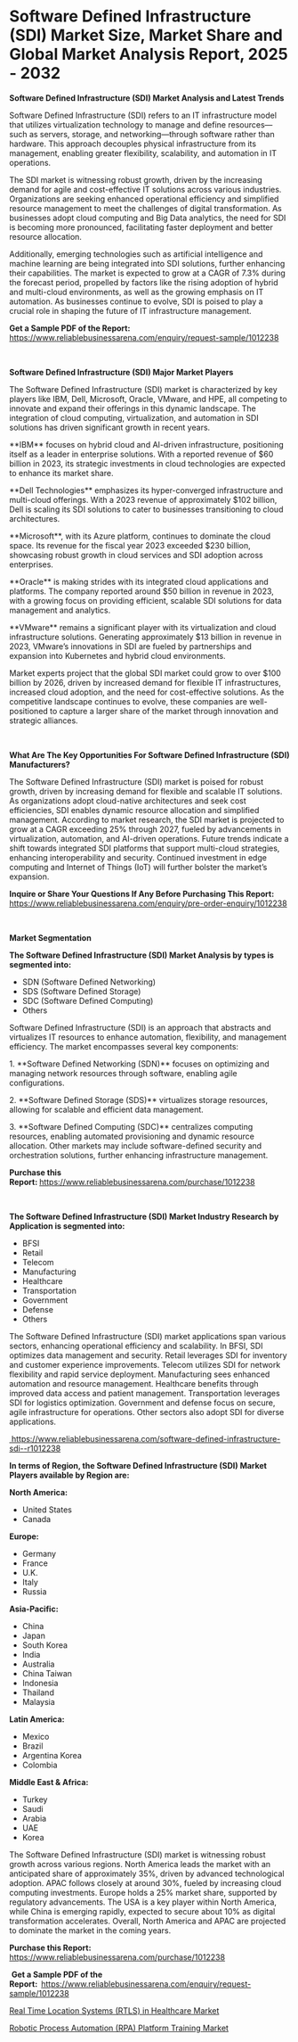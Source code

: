 <p><h1>Software Defined Infrastructure (SDI) Market Size, Market Share and Global Market Analysis Report, 2025 - 2032</h1></p><p><strong>Software Defined Infrastructure (SDI) Market Analysis and Latest Trends</strong></p>
<p><p>Software Defined Infrastructure (SDI) refers to an IT infrastructure model that utilizes virtualization technology to manage and define resources—such as servers, storage, and networking—through software rather than hardware. This approach decouples physical infrastructure from its management, enabling greater flexibility, scalability, and automation in IT operations.</p><p>The SDI market is witnessing robust growth, driven by the increasing demand for agile and cost-effective IT solutions across various industries. Organizations are seeking enhanced operational efficiency and simplified resource management to meet the challenges of digital transformation. As businesses adopt cloud computing and Big Data analytics, the need for SDI is becoming more pronounced, facilitating faster deployment and better resource allocation.</p><p>Additionally, emerging technologies such as artificial intelligence and machine learning are being integrated into SDI solutions, further enhancing their capabilities. The market is expected to grow at a CAGR of 7.3% during the forecast period, propelled by factors like the rising adoption of hybrid and multi-cloud environments, as well as the growing emphasis on IT automation. As businesses continue to evolve, SDI is poised to play a crucial role in shaping the future of IT infrastructure management.</p></p>
<p><strong>Get a Sample PDF of the Report:&nbsp;</strong> <a href="https://www.reliablebusinessarena.com/enquiry/request-sample/1012238?utm_campaign=2221&utm_medium=2&utm_source=Github&utm_content=ia&utm_term=11032025&utm_id=software-defined-infrastructure-sdi">https://www.reliablebusinessarena.com/enquiry/request-sample/1012238</a></p>
<p>&nbsp;</p>
<p><strong>Software Defined Infrastructure (SDI) Major Market Players</strong></p>
<p><p>The Software Defined Infrastructure (SDI) market is characterized by key players like IBM, Dell, Microsoft, Oracle, VMware, and HPE, all competing to innovate and expand their offerings in this dynamic landscape. The integration of cloud computing, virtualization, and automation in SDI solutions has driven significant growth in recent years.</p><p>**IBM** focuses on hybrid cloud and AI-driven infrastructure, positioning itself as a leader in enterprise solutions. With a reported revenue of $60 billion in 2023, its strategic investments in cloud technologies are expected to enhance its market share.</p><p>**Dell Technologies** emphasizes its hyper-converged infrastructure and multi-cloud offerings. With a 2023 revenue of approximately $102 billion, Dell is scaling its SDI solutions to cater to businesses transitioning to cloud architectures.</p><p>**Microsoft**, with its Azure platform, continues to dominate the cloud space. Its revenue for the fiscal year 2023 exceeded $230 billion, showcasing robust growth in cloud services and SDI adoption across enterprises.</p><p>**Oracle** is making strides with its integrated cloud applications and platforms. The company reported around $50 billion in revenue in 2023, with a growing focus on providing efficient, scalable SDI solutions for data management and analytics.</p><p>**VMware** remains a significant player with its virtualization and cloud infrastructure solutions. Generating approximately $13 billion in revenue in 2023, VMware’s innovations in SDI are fueled by partnerships and expansion into Kubernetes and hybrid cloud environments.</p><p>Market experts project that the global SDI market could grow to over $100 billion by 2026, driven by increased demand for flexible IT infrastructures, increased cloud adoption, and the need for cost-effective solutions. As the competitive landscape continues to evolve, these companies are well-positioned to capture a larger share of the market through innovation and strategic alliances.</p></p>
<p>&nbsp;</p>
<p><strong>What Are The Key Opportunities For Software Defined Infrastructure (SDI) Manufacturers?</strong></p>
<p><p>The Software Defined Infrastructure (SDI) market is poised for robust growth, driven by increasing demand for flexible and scalable IT solutions. As organizations adopt cloud-native architectures and seek cost efficiencies, SDI enables dynamic resource allocation and simplified management. According to market research, the SDI market is projected to grow at a CAGR exceeding 25% through 2027, fueled by advancements in virtualization, automation, and AI-driven operations. Future trends indicate a shift towards integrated SDI platforms that support multi-cloud strategies, enhancing interoperability and security. Continued investment in edge computing and Internet of Things (IoT) will further bolster the market’s expansion.</p></p>
<p><strong>Inquire or Share Your Questions If Any Before Purchasing This Report:</strong> <a href="https://www.reliablebusinessarena.com/enquiry/pre-order-enquiry/1012238?utm_campaign=2221&utm_medium=2&utm_source=Github&utm_content=ia&utm_term=11032025&utm_id=software-defined-infrastructure-sdi">https://www.reliablebusinessarena.com/enquiry/pre-order-enquiry/1012238</a></p>
<p>&nbsp;</p>
<p><strong>Market Segmentation</strong></p>
<p><strong>The Software Defined Infrastructure (SDI) Market Analysis by types is segmented into:</strong></p>
<p><ul><li>SDN (Software Defined Networking)</li><li>SDS (Software Defined Storage)</li><li>SDC (Software Defined Computing)</li><li>Others</li></ul></p>
<p><p>Software Defined Infrastructure (SDI) is an approach that abstracts and virtualizes IT resources to enhance automation, flexibility, and management efficiency. The market encompasses several key components: </p><p>1. **Software Defined Networking (SDN)** focuses on optimizing and managing network resources through software, enabling agile configurations.</p><p>2. **Software Defined Storage (SDS)** virtualizes storage resources, allowing for scalable and efficient data management.</p><p>3. **Software Defined Computing (SDC)** centralizes computing resources, enabling automated provisioning and dynamic resource allocation. Other markets may include software-defined security and orchestration solutions, further enhancing infrastructure management.</p></p>
<p><strong>Purchase this Report:&nbsp;</strong><a href="https://www.reliablebusinessarena.com/purchase/1012238?utm_campaign=2221&utm_medium=2&utm_source=Github&utm_content=ia&utm_term=11032025&utm_id=software-defined-infrastructure-sdi">https://www.reliablebusinessarena.com/purchase/1012238</a></p>
<p>&nbsp;</p>
<p><strong>The Software Defined Infrastructure (SDI) Market Industry Research by Application is segmented into:</strong></p>
<p><ul><li>BFSI</li><li>Retail</li><li>Telecom</li><li>Manufacturing</li><li>Healthcare</li><li>Transportation</li><li>Government</li><li>Defense</li><li>Others</li></ul></p>
<p><p>The Software Defined Infrastructure (SDI) market applications span various sectors, enhancing operational efficiency and scalability. In BFSI, SDI optimizes data management and security. Retail leverages SDI for inventory and customer experience improvements. Telecom utilizes SDI for network flexibility and rapid service deployment. Manufacturing sees enhanced automation and resource management. Healthcare benefits through improved data access and patient management. Transportation leverages SDI for logistics optimization. Government and defense focus on secure, agile infrastructure for operations. Other sectors also adopt SDI for diverse applications.</p></p>
<p><a href="https://www.reliablebusinessarena.com/software-defined-infrastructure-sdi--r1012238?utm_campaign=2221&utm_medium=2&utm_source=Github&utm_content=ia&utm_term=11032025&utm_id=software-defined-infrastructure-sdi">&nbsp;https://www.reliablebusinessarena.com/software-defined-infrastructure-sdi--r1012238</a></p>
<p><strong>In terms of Region, the Software Defined Infrastructure (SDI) Market Players available by Region are:</strong></p>
<p>
    <p> <strong> North America: </strong>
        <ul>
            <li>United States</li>
            <li>Canada</li>
        </ul>
        </p> 
    <p> <strong> Europe: </strong>
        <ul>
            <li>Germany</li>
            <li>France</li>
            <li>U.K.</li>
            <li>Italy</li>
            <li>Russia</li>
        </ul>
        </p> 
    <p> <strong> Asia-Pacific: </strong>
        <ul>
            <li>China</li>
            <li>Japan</li>
            <li>South Korea</li>
            <li>India</li>
            <li>Australia</li>
            <li>China Taiwan</li>
            <li>Indonesia</li>
            <li>Thailand</li>
            <li>Malaysia</li>
        </ul>
        </p> 
    <p> <strong> Latin America: </strong>
        <ul>
            <li>Mexico</li>
            <li>Brazil</li>
            <li>Argentina Korea</li>
            <li>Colombia</li>
        </ul>
        </p> 
    <p> <strong> Middle East & Africa: </strong>
        <ul>
            <li>Turkey</li>
            <li>Saudi</li>
            <li>Arabia</li>
            <li>UAE</li>
            <li>Korea</li>
        </ul>
    </p>
    </p>
<p><p>The Software Defined Infrastructure (SDI) market is witnessing robust growth across various regions. North America leads the market with an anticipated share of approximately 35%, driven by advanced technological adoption. APAC follows closely at around 30%, fueled by increasing cloud computing investments. Europe holds a 25% market share, supported by regulatory advancements. The USA is a key player within North America, while China is emerging rapidly, expected to secure about 10% as digital transformation accelerates. Overall, North America and APAC are projected to dominate the market in the coming years.</p></p>
<p><strong>Purchase this Report: </strong><a href="https://www.reliablebusinessarena.com/purchase/1012238?utm_campaign=2221&utm_medium=2&utm_source=Github&utm_content=ia&utm_term=11032025&utm_id=software-defined-infrastructure-sdi">https://www.reliablebusinessarena.com/purchase/1012238</a></p>
<p>&nbsp;<strong>Get a Sample PDF of the Report:&nbsp;&nbsp;</strong><a href="https://www.reliablebusinessarena.com/enquiry/request-sample/1012238?utm_campaign=2221&utm_medium=2&utm_source=Github&utm_content=ia&utm_term=11032025&utm_id=software-defined-infrastructure-sdi">https://www.reliablebusinessarena.com/enquiry/request-sample/1012238</a></p>
<p><strong></strong></p>
<p><p><a href="https://github.com/PeterParrish5/Market-Research-Report-List-7/blob/main/real-time-location-systems-rtls-in-healthcare-market.md?utm_campaign=2221&utm_medium=2&utm_source=Github&utm_content=ia&utm_term=11032025&utm_id=software-defined-infrastructure-sdi">Real Time Location Systems (RTLS) in Healthcare Market</a></p><p><a href="https://github.com/ftnlewins/Market-Research-Report-List-1/blob/main/robotic-process-automation-rpa-platform-training-market.md?utm_campaign=2221&utm_medium=2&utm_source=Github&utm_content=ia&utm_term=11032025&utm_id=software-defined-infrastructure-sdi">Robotic Process Automation (RPA) Platform Training Market</a></p></p>